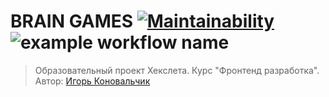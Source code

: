 
# BRAIN GAMES [![Maintainability](https://api.codeclimate.com/v1/badges/a99a88d28ad37a79dbf6/maintainability)](https://codeclimate.com/github/codeclimate/codeclimate/maintainability)![example workflow name](https://github.com/igorkonovalchik/hexlet-frontend-project-1/workflows/Eslint/badge.svg)
> Образовательный проект Хекслета. Курс "Фронтенд разработка". Автор: [Игорь Коновальчик](https://ru.hexlet.io/u/konovalchik)
